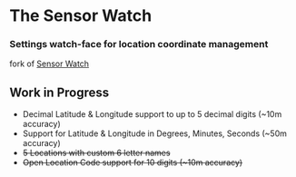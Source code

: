# The Sensor Watch

### Settings watch-face for location coordinate management

fork of [Sensor Watch](https://github.com/joeycastillo/Sensor-Watch/)

## Work in Progress

* Decimal Latitude & Longitude support to up to 5 decimal digits (~10m accuracy)
* Support for Latitude & Longitude in Degrees, Minutes, Seconds (~50m accuracy)
* ~~5 Locations with custom 6 letter names~~
* ~~Open Location Code support for 10 digits (~10m accuracy)~~

